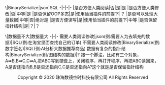 \\|BinarySerialize|json|SQL
-|-|-|-
|是否方便人类阅读|否|是|是
|是否方便人类修改|否|中等|是
|是否保留OOP多态|是|使用恰当插件的前提下|？
|是否可以处理大量数据|中等|否|绝对是
|是否方便读写|是|使用恰当插件的前提下|中等
|是否保留指针结构|是|？|？


\\|数据量不大|数据量大
-|-|-
需要人类阅读修改|json(例:需要人为去填充的数据)|SQL(例:在淘宝里面查找自己的订单)
不需要人类阅读修改|BinarySerialize(例:数字签名)|SQL(例:AI分析大数据推荐商品)
数据有复杂的指针结构|BinarySerialize(树/图结构的数据)|?
接一个脚注，比如有三个对象，A➡B,B➡C,C➡A,把ABC写到硬盘上，关闭程序，再打开程序，再把ABC读回来，A是否还指向B,B是否还指向C,C是否还指向A?这个就是是否保留指针结构
<center> Copyright © 2020 珠海数镜空时科技有限公司 All Rights Reserved</center>